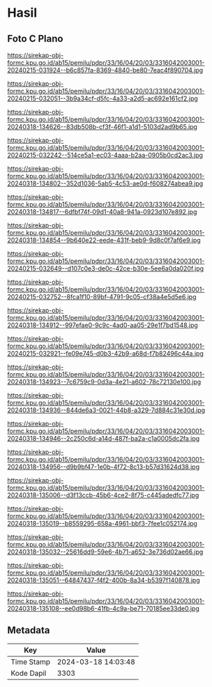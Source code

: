 # Hasil

## Foto C Plano

https://sirekap-obj-formc.kpu.go.id/ab15/pemilu/pdpr/33/16/04/20/03/3316042003001-20240215-031924--b6c857fa-8369-4840-be80-7eac4f890704.jpg

https://sirekap-obj-formc.kpu.go.id/ab15/pemilu/pdpr/33/16/04/20/03/3316042003001-20240215-032051--3b9a34cf-d5fc-4a33-a2d5-ac692e161cf2.jpg

https://sirekap-obj-formc.kpu.go.id/ab15/pemilu/pdpr/33/16/04/20/03/3316042003001-20240318-134626--83db508b-cf3f-46f1-a1d1-5103d2ad9b65.jpg

https://sirekap-obj-formc.kpu.go.id/ab15/pemilu/pdpr/33/16/04/20/03/3316042003001-20240215-032242--514ce5a1-ec03-4aaa-b2aa-0905b0cd2ac3.jpg

https://sirekap-obj-formc.kpu.go.id/ab15/pemilu/pdpr/33/16/04/20/03/3316042003001-20240318-134802--352d1036-5ab5-4c53-ae0d-f608274abea9.jpg

https://sirekap-obj-formc.kpu.go.id/ab15/pemilu/pdpr/33/16/04/20/03/3316042003001-20240318-134817--6dfbf74f-09d1-40a8-941a-0923d107e892.jpg

https://sirekap-obj-formc.kpu.go.id/ab15/pemilu/pdpr/33/16/04/20/03/3316042003001-20240318-134854--9b640e22-eede-431f-beb9-9d8c0f7af6e9.jpg

https://sirekap-obj-formc.kpu.go.id/ab15/pemilu/pdpr/33/16/04/20/03/3316042003001-20240215-032649--d107c0e3-de0c-42ce-b30e-5ee6a0da020f.jpg

https://sirekap-obj-formc.kpu.go.id/ab15/pemilu/pdpr/33/16/04/20/03/3316042003001-20240215-032752--8fca1f10-89bf-4791-9c05-cf38a4e5d5e6.jpg

https://sirekap-obj-formc.kpu.go.id/ab15/pemilu/pdpr/33/16/04/20/03/3316042003001-20240318-134912--997efae0-9c9c-4ad0-aa05-29e1f7bd1548.jpg

https://sirekap-obj-formc.kpu.go.id/ab15/pemilu/pdpr/33/16/04/20/03/3316042003001-20240215-032921--fe09e745-d0b3-42b9-a68d-f7b82496c44a.jpg

https://sirekap-obj-formc.kpu.go.id/ab15/pemilu/pdpr/33/16/04/20/03/3316042003001-20240318-134923--7c6759c9-0d3a-4e21-a602-78c72130e100.jpg

https://sirekap-obj-formc.kpu.go.id/ab15/pemilu/pdpr/33/16/04/20/03/3316042003001-20240318-134936--844de6a3-0021-44b8-a329-7d884c31e30d.jpg

https://sirekap-obj-formc.kpu.go.id/ab15/pemilu/pdpr/33/16/04/20/03/3316042003001-20240318-134946--2c250c6d-a14d-487f-ba2a-c1a0005dc2fa.jpg

https://sirekap-obj-formc.kpu.go.id/ab15/pemilu/pdpr/33/16/04/20/03/3316042003001-20240318-134956--d9b9bf47-1e0b-4f72-8c13-b57d31624d38.jpg

https://sirekap-obj-formc.kpu.go.id/ab15/pemilu/pdpr/33/16/04/20/03/3316042003001-20240318-135006--d3f13ccb-45b6-4ce2-8f75-c445adedfc77.jpg

https://sirekap-obj-formc.kpu.go.id/ab15/pemilu/pdpr/33/16/04/20/03/3316042003001-20240318-135019--b8559295-658a-4961-bbf3-7fee1c052174.jpg

https://sirekap-obj-formc.kpu.go.id/ab15/pemilu/pdpr/33/16/04/20/03/3316042003001-20240318-135032--25616dd9-59e6-4b71-a652-3e736d02ae66.jpg

https://sirekap-obj-formc.kpu.go.id/ab15/pemilu/pdpr/33/16/04/20/03/3316042003001-20240318-135051--64847437-f4f2-400b-8a34-b5397f140878.jpg

https://sirekap-obj-formc.kpu.go.id/ab15/pemilu/pdpr/33/16/04/20/03/3316042003001-20240318-135108--ee0d98b6-41fb-4c9a-be71-70185ee33de0.jpg


## Metadata

| Key        | Value               |
| ---------- | ------------------- |
| Time Stamp | 2024-03-18 14:03:48 |
| Kode Dapil | 3303                |



